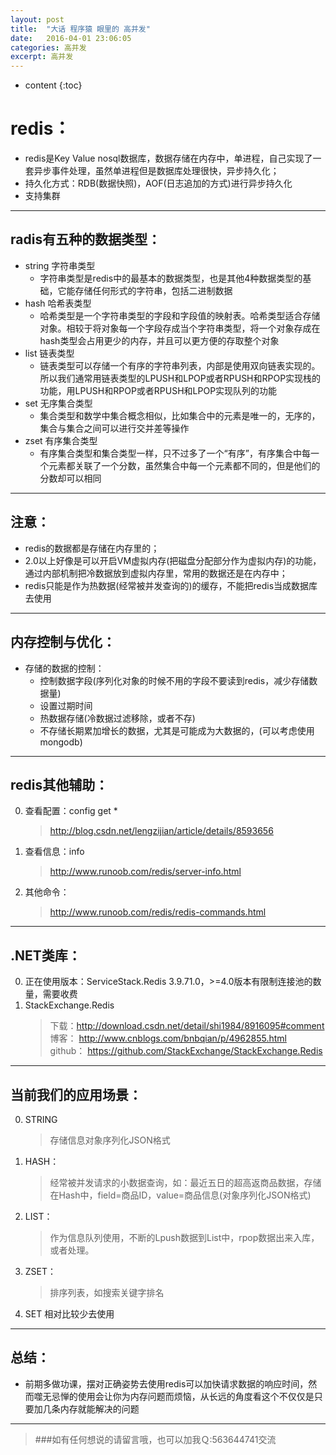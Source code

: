 ```yaml
---
layout: post
title:  "大话 程序猿 眼里的 高并发"
date:   2016-04-01 23:06:05
categories: 高并发
excerpt: 高并发
---
```


* content
{:toc}


# redis：
* redis是Key Value nosql数据库，数据存储在内存中，单进程，自己实现了一套异步事件处理，虽然单进程但是数据库处理很快，异步持久化；   
* 持久化方式：RDB(数据快照)，AOF(日志追加的方式)进行异步持久化  
* 支持集群   

---

## radis有五种的数据类型：
* string 字符串类型
    * 字符串类型是redis中的最基本的数据类型，也是其他4种数据类型的基础，它能存储任何形式的字符串，包括二进制数据
* hash 哈希表类型
    *  哈希类型是一个字符串类型的字段和字段值的映射表。哈希类型适合存储对象。相较于将对象每一个字段存成当个字符串类型，将一个对象存成在hash类型会占用更少的内存，并且可以更方便的存取整个对象
* list 链表类型
    * 链表类型可以存储一个有序的字符串列表，内部是使用双向链表实现的。所以我们通常用链表类型的LPUSH和LPOP或者RPUSH和RPOP实现栈的功能，用LPUSH和RPOP或者RPUSH和LPOP实现队列的功能
* set 无序集合类型
    * 集合类型和数学中集合概念相似，比如集合中的元素是唯一的，无序的，集合与集合之间可以进行交并差等操作
* zset 有序集合类型
    * 有序集合类型和集合类型一样，只不过多了一个“有序”，有序集合中每一个元素都关联了一个分数，虽然集合中每一个元素都不同的，但是他们的分数却可以相同           
 
--- 
  
## 注意： 
* redis的数据都是存储在内存里的；
* 2.0以上好像是可以开启VM虚拟内存(把磁盘分配部分作为虚拟内存)的功能，通过内部机制把冷数据放到虚拟内存里，常用的数据还是在内存中；
* redis只能是作为热数据(经常被并发查询的)的缓存，不能把redis当成数据库去使用

---

## 内存控制与优化：
* 存储的数据的控制：
    * 控制数据字段(序列化对象的时候不用的字段不要读到redis，减少存储数据量)
    * 设置过期时间
    * 热数据存储(冷数据过滤移除，或者不存)
    * 不存储长期累加增长的数据，尤其是可能成为大数据的，(可以考虑使用 mongodb)

---

## redis其他辅助：
0. 查看配置：config get *
    > http://blog.csdn.net/lengzijian/article/details/8593656  
0. 查看信息：info 
    > http://www.runoob.com/redis/server-info.html     
0. 其他命令：
    > http://www.runoob.com/redis/redis-commands.html   

---

## .NET类库：
0. 正在使用版本：ServiceStack.Redis 3.9.71.0，>=4.0版本有限制连接池的数量，需要收费   
0. StackExchange.Redis   
    > 下载：http://download.csdn.net/detail/shi1984/8916095#comment   
    > 博客： http://www.cnblogs.com/bnbqian/p/4962855.html   
    > github： https://github.com/StackExchange/StackExchange.Redis  

---

## 当前我们的应用场景：  
0. STRING  
    > 存储信息对象序列化JSON格式  
0. HASH：   
    > 经常被并发请求的小数据查询，如：最近五日的超高返商品数据，存储在Hash中，field=商品ID，value=商品信息(对象序列化JSON格式)
0. LIST：        
    > 作为信息队列使用，不断的Lpush数据到List中，rpop数据出来入库，或者处理。    
0. ZSET：    
    > 排序列表，如搜索关键字排名 
0. SET 相对比较少去使用 

---  

## 总结：
* 前期多做功课，摆对正确姿势去使用redis可以加快请求数据的响应时间，然而噬无忌惮的使用会让你为内存问题而烦恼，从长远的角度看这个不仅仅是只要加几条内存就能解决的问题

---

> ###如有任何想说的请留言哦，也可以加我Ｑ:563644741交流 

